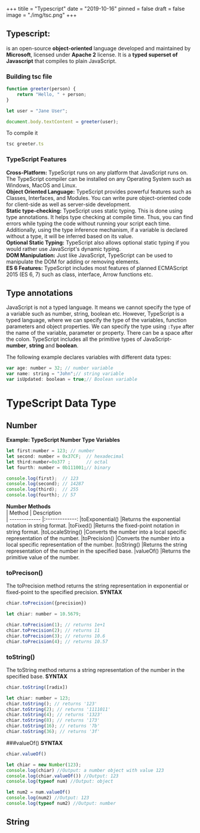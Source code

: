 +++
titile = "Typescript"
date = "2019-10-16"
pinned = false
draft = false
image = "./img/tsc.png"
+++
## Typescript:
is an open-source **object-oriented** language developed and maintained by **Microsoft**, licensed under **Apache 2** license. It is a **typed superset of Javascript** that compiles to plain JavaScript.

### Building tsc file
```js
function greeter(person) {
    return "Hello, " + person;
}

let user = "Jane User";

document.body.textContent = greeter(user);
```
To compile it
```js
tsc greeter.ts
```
### TypeScript Features
__Cross-Platform:__ TypeScript runs on any platform that JavaScript runs on. The TypeScript compiler can be
installed on any Operating System such as Windows, MacOS and Linux.<br>
__Object Oriented Language:__ TypeScript provides powerful features such as Classes, Interfaces, and Modules. You can write pure object-oriented code for client-side as well as server-side development.<br>
__Static type-checking:__ TypeScript uses static typing. This is done using type annotations. It helps type checking at compile time. Thus, you can find errors while typing the code without running your script each time. Additionally, using the type inference mechanism, if a variable is declared without a type, it will be inferred based on its value.<br>
__Optional Static Typing:__ TypeScript also allows optional static typing if you would rather use JavaScript's dynamic typing.<br>
__DOM Manipulation:__ Just like JavaScript, TypeScript can be used to manipulate the DOM for adding or removing elements.<br>
__ES 6 Features:__ TypeScript includes most features of planned ECMAScript 2015 (ES 6, 7) such as class, interface, Arrow functions etc.
## Type annotations 
JavaScript is not a typed language. It means we cannot specify the type of a variable such as number, string, boolean etc. However, TypeScript is a typed language, where we can specify the type of the variables, function parameters and object properties.
We can specify the type using ``:Type`` after the name of the variable, parameter or property. There can be a space after the colon. TypeScript includes all the primitive types of JavaScript- **number**, **string** and **boolean**.

The following example declares variables with different data types:
```js
var age: number = 32; // number variable
var name: string = "John";// string variable
var isUpdated: boolean = true;// Boolean variable
```
# TypeScript Data Type

## Number
__Example: TypeScript Number Type Variables__ <br>
```js
let first:number = 123; // number 
let second: number = 0x37CF;  // hexadecimal
let third:number=0o377 ;      // octal
let fourth: number = 0b111001;// binary  

console.log(first);  // 123 
console.log(second); // 14287
console.log(third);  // 255
console.log(fourth); // 57 
```
__Number Methods__<br>
| Method               | Description          
| -------------        |:-------------:
|toExponential()       |Returns the exponential notation in string format.
|toFixed()             |Returns the fixed-point notation in string format.
|toLocaleString()      |Converts the number into a local specific representation of the number.
|toPrecision()         |Converts the number into a local specific representation of the number.
|toString()            |Returns the string representation of the number in the specified base.
|valueOf()             |Returns the primitive value of the number.

### toPrecison()
The toPrecision method returns the string representation in exponential or fixed-point to the specified precision.
__SYNTAX__
```js
chiar.toPrecision({precision})
```
```js
let chiar: number = 10.5679;

chiar.toPrecision(1); // returns 1e+1
chiar.toPrecision(2); // returns 11
chiar.toPrecision(3); // returns 10.6
chiar.toPrecision(4); // returns 10.57
```
### toString()
The toString method returns a string representation of the number in the specified base.
__SYNTAX__
```js
chiar.toString([radix])
```
```js
let chiar: number = 123;
chiar.toString(); // returns '123'
chiar.toString(2); // returns '1111011'
chiar.toString(4); // returns '1323'
chiar.toString(8); // returns '173'
chiar.toString(16); // returns '7b'
chiar.toString(36); // returns '3f'
```
###valueOf()
__SYNTAX__
```js
chiar.valueOf()
```

```js
let chiar = new Number(123);
console.log(chiar) //Output: a number object with value 123
console.log(chiar.valueOf()) //Output: 123
console.log(typeof num) //Output: object

let num2 = num.valueOf() 
console.log(num2) //Output: 123
console.log(typeof num2) //Output: number
```
## String